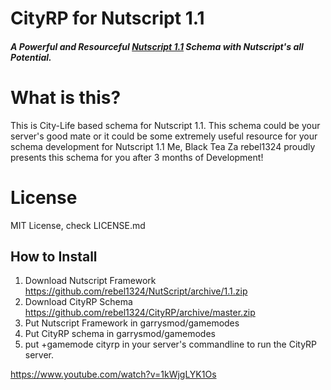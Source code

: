 # CityRP for Nutscript 1.1
##### A Powerful and Resourceful [Nutscript 1.1](https://github.com/rebel1324/NutScript) Schema with Nutscript's all Potential.
# What is this?
This is City-Life based schema for Nutscript 1.1. This schema could be your server's good mate or it could be some extremely useful resource for your schema development for Nutscript 1.1
Me, Black Tea Za rebel1324 proudly presents this schema for you after 3 months of Development!
# License
MIT License, check LICENSE.md

## How to Install
1. Download Nutscript Framework https://github.com/rebel1324/NutScript/archive/1.1.zip
2. Download CityRP Schema https://github.com/rebel1324/CityRP/archive/master.zip
3. Put Nutscript Framework in garrysmod/gamemodes
4. Put CityRP schema in garrysmod/gamemodes
5. put +gamemode cityrp in your server's commandline to run the CityRP server.

https://www.youtube.com/watch?v=1kWjgLYK1Os
